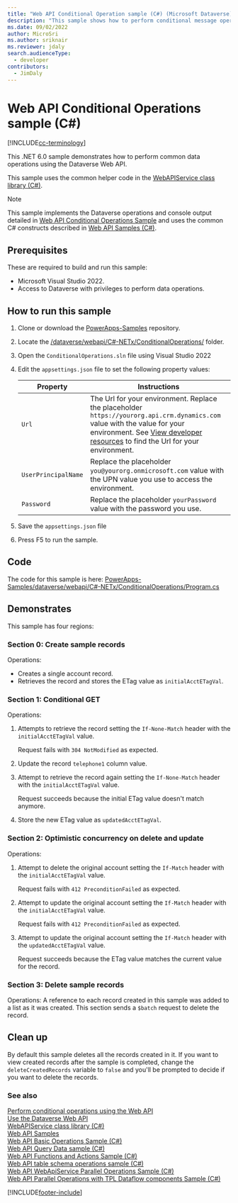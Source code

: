 ```yaml
---
title: "Web API Conditional Operation sample (C#) (Microsoft Dataverse)| Microsoft Docs"
description: "This sample shows how to perform conditional message operations when accessing table rows of the Microsoft Dataverse."
ms.date: 09/02/2022
author: MicroSri
ms.author: sriknair
ms.reviewer: jdaly
search.audienceType:
  - developer
contributors:
  - JimDaly
---
```


# Web API Conditional Operations sample (C#)

[!INCLUDE[cc-terminology](../../includes/cc-terminology.md)]

This .NET 6.0 sample demonstrates how to perform common data operations using the Dataverse Web API.

This sample uses the common helper code in the [WebAPIService class library (C#)](webapiservice.md).
  
> [!NOTE]
> This sample implements the Dataverse operations and console output detailed in [Web API Conditional Operations Sample](../web-api-conditional-operations-sample.md) and uses the common C# constructs described in [Web API Samples (C#)](../web-api-samples-csharp.md).

## Prerequisites

These are required to build and run this sample:

- Microsoft Visual Studio 2022.
- Access to Dataverse with privileges to perform data operations.
  
<a name="bkmk_runSample"></a>
  
## How to run this sample

1. Clone or download the [PowerApps-Samples](https://github.com/microsoft/PowerApps-Samples) repository.
1. Locate the [/dataverse/webapi/C#-NETx/ConditionalOperations/](https://github.com/microsoft/PowerApps-Samples/tree/master/dataverse/webapi/C%23-NETx/ConditionalOperations) folder.
1. Open the `ConditionalOperations.sln` file using Visual Studio 2022
1. Edit the `appsettings.json` file to set the following property values:

   |Property|Instructions  |
   |---------|---------|
   |`Url`|The Url for your environment. Replace the placeholder `https://yourorg.api.crm.dynamics.com` value with the value for your environment. See [View developer resources](../../view-download-developer-resources.md) to find the Url for your environment. |
   |`UserPrincipalName`|Replace the placeholder `you@yourorg.onmicrosoft.com` value with the UPN value you use to access the environment.|
   |`Password`|Replace the placeholder `yourPassword` value with the password you use.|

1. Save the `appsettings.json` file
1. Press F5 to run the sample.

## Code

The code for this sample is here: [PowerApps-Samples/dataverse/webapi/C#-NETx/ConditionalOperations/Program.cs](https://github.com/microsoft/PowerApps-Samples/blob/master/dataverse/webapi/C%23-NETx/ConditionalOperations/Program.cs)

## Demonstrates

This sample has four regions:

### Section 0: Create sample records

Operations:

- Creates a single account record.
- Retrieves the record and stores the ETag value as `initialAcctETagVal`.

### Section 1: Conditional GET

Operations:

1. Attempts to retrieve the record setting the `If-None-Match` header with the `initialAcctETagVal` value.

   Request fails with `304 NotModified` as expected.

1. Update the record `telephone1` column value.
1. Attempt to retrieve the record again setting the `If-None-Match` header with the `initialAcctETagVal` value.

   Request succeeds because the initial ETag value doesn't match anymore.

1. Store the new ETag value as `updatedAcctETagVal`.

### Section 2: Optimistic concurrency on delete and update

Operations:

1. Attempt to delete the original account setting the `If-Match` header with the `initialAcctETagVal` value.

   Request fails with `412 PreconditionFailed` as expected.

1. Attempt to update the original account setting the `If-Match` header with the `initialAcctETagVal` value.

   Request fails with `412 PreconditionFailed` as expected.

1. Attempt to update the original account setting the `If-Match` header with the `updatedAcctETagVal` value.

   Request succeeds because the ETag value matches the current value for the record.

### Section 3: Delete sample records

Operations: A reference to each record created in this sample was added to a list as it was created. This section sends a `$batch` request to delete the record.

## Clean up

By default this sample deletes all the records created in it. If you want to view created records after the sample is completed, change the `deleteCreatedRecords` variable to `false` and you'll be prompted to decide if you want to delete the records.

### See also

[Perform conditional operations using the Web API](../perform-conditional-operations-using-web-api.md)<br />
[Use the Dataverse Web API](../overview.md)<br />
[WebAPIService class library (C#)](webapiservice.md)<br />
[Web API Samples](../web-api-samples.md)<br />
[Web API Basic Operations Sample (C#)](webapiservice-basic-operations.md)<br />
[Web API Query Data sample (C#)](webapiservice-query-data.md)<br />
[Web API Functions and Actions Sample (C#)](webapiservice-functions-and-actions.md)<br />
[Web API table schema operations sample (C#)](webapiservice-metadata-operations.md)<br />
[Web API WebApiService Parallel Operations Sample (C#)](webapiservice-parallel-operations.md)<br />
[Web API Parallel Operations with TPL Dataflow components Sample (C#)](webapiservice-tpl-dataflow-parallel-operations.md)<br />

[!INCLUDE[footer-include](../../../../includes/footer-banner.md)]
